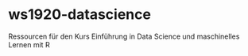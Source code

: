 # ws1920-datascience
Ressourcen für den Kurs Einführung in Data Science und maschinelles Lernen mit R
